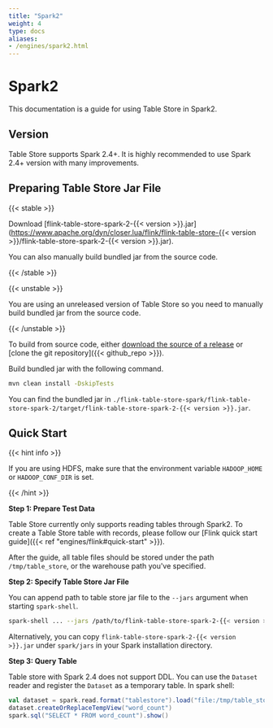 ```yaml
---
title: "Spark2"
weight: 4
type: docs
aliases:
- /engines/spark2.html
---
```

<!--
Licensed to the Apache Software Foundation (ASF) under one
or more contributor license agreements.  See the NOTICE file
distributed with this work for additional information
regarding copyright ownership.  The ASF licenses this file
to you under the Apache License, Version 2.0 (the
"License"); you may not use this file except in compliance
with the License.  You may obtain a copy of the License at

  http://www.apache.org/licenses/LICENSE-2.0

Unless required by applicable law or agreed to in writing,
software distributed under the License is distributed on an
"AS IS" BASIS, WITHOUT WARRANTIES OR CONDITIONS OF ANY
KIND, either express or implied.  See the License for the
specific language governing permissions and limitations
under the License.
-->

# Spark2

This documentation is a guide for using Table Store in Spark2. 

## Version

Table Store supports Spark 2.4+. It is highly recommended to use Spark 2.4+ version with many improvements.

## Preparing Table Store Jar File

{{< stable >}}

Download [flink-table-store-spark-2-{{< version >}}.jar](https://www.apache.org/dyn/closer.lua/flink/flink-table-store-{{< version >}}/flink-table-store-spark-2-{{< version >}}.jar).

You can also manually build bundled jar from the source code.

{{< /stable >}}

{{< unstable >}}

You are using an unreleased version of Table Store so you need to manually build bundled jar from the source code.

{{< /unstable >}}

To build from source code, either [download the source of a release](https://flink.apache.org/downloads.html) or [clone the git repository]({{< github_repo >}}).

Build bundled jar with the following command.

```bash
mvn clean install -DskipTests
```

You can find the bundled jar in `./flink-table-store-spark/flink-table-store-spark-2/target/flink-table-store-spark-2-{{< version >}}.jar`.

## Quick Start

{{< hint info >}}

If you are using HDFS, make sure that the environment variable `HADOOP_HOME` or `HADOOP_CONF_DIR` is set.

{{< /hint >}}

**Step 1: Prepare Test Data**

Table Store currently only supports reading tables through Spark2. To create a Table Store table with records, please follow our [Flink quick start guide]({{< ref "engines/flink#quick-start" >}}).

After the guide, all table files should be stored under the path `/tmp/table_store`, or the warehouse path you've specified.

**Step 2: Specify Table Store Jar File**

You can append path to table store jar file to the `--jars` argument when starting `spark-shell`.

```bash
spark-shell ... --jars /path/to/flink-table-store-spark-2-{{< version >}}.jar
```

Alternatively, you can copy `flink-table-store-spark-2-{{< version >}}.jar` under `spark/jars` in your Spark installation directory.

**Step 3: Query Table**

Table store with Spark 2.4 does not support DDL. You can use the `Dataset` reader and register the `Dataset` as a temporary table. In spark shell:

```scala
val dataset = spark.read.format("tablestore").load("file:/tmp/table_store/default.db/word_count")
dataset.createOrReplaceTempView("word_count")
spark.sql("SELECT * FROM word_count").show()
```
